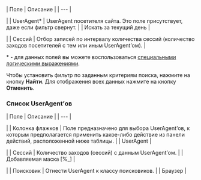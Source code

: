 | Поле | Описание |
| --- |

|
| UserAgent\* | UserAgent посетителя сайта. Это поле присутствует, даже если фильтр свернут. |
| Искать за текущий день |

|
| Сессий | Отбор записей по интервалу количества сессий (количество заходов посетителей с тем или иным UserAgent’ом). |

\* - для данных полей вы можете воспользоваться [специальными логическими выражениями](https://dev.1c-bitrix.ru/api_help/main/general/filter.php).

Чтобы установить фильтр по заданным критериям поиска, нажмите на кнопку **Найти**. Для отображения всех данных нажмите на кнопку **Отменить**.

### Список UserAgent’ов

| Поле | Описание |
| --- |

|
| Колонка флажков | Поле предназначено для выбора UserAgent’ов, к которым предполагается применить какое-либо действие из панели действий, расположенной ниже таблицы. |
| UserAgent |

|
| Сессий | Количество заходов (сессий) с данным UserAgent’ом. |
| Добавляемая маска [%\_] |

|
| Поисковик | Отнести UserAgent к классу поисковиков. |
| Браузер |